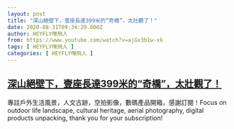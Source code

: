 ```yaml
---
layout: post
title: "深山絕壁下，壹座長達399米的“奇橋”，太壯觀了！"
date: 2020-08-31T09:34:29.000Z
author: HEYFLY嘿飛人
from: https://www.youtube.com/watch?v=ajGv3b1w-xk
tags: [ HEYFLY嘿飛人 ]
categories: [ HEYFLY嘿飛人 ]
---
```

<!--1598866469000-->
[深山絕壁下，壹座長達399米的“奇橋”，太壯觀了！](https://www.youtube.com/watch?v=ajGv3b1w-xk)
------

<div>
專註戶外生活風景，人文古跡，空拍影像，數碼產品開箱，感謝訂閱！Focus on outdoor life landscape, cultural heritage, aerial photography, digital products unpacking, thank you for your subscription!
</div>
